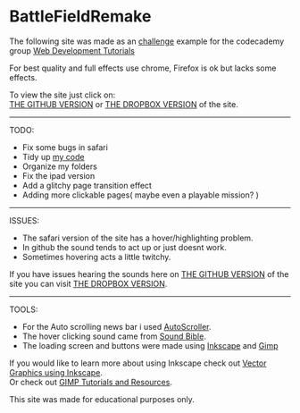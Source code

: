 BattleFieldRemake
=================
The following site was made as an [challenge](http://www.codecademy.com/groups/html-projects/discussions/51e3305e9c4e9d6b630069a8) example for the codecademy group [Web Development Tutorials](http://www.codecademy.com/groups/html-projects) 

For best quality and full effects use chrome, Firefox is ok but lacks some effects. <br>

To view the site just click on:<br>
[THE GITHUB VERSION](https://rawgithub.com/WaffleGnome/BattleFieldRemake/master/intro.html) or  [THE DROPBOX VERSION](https://dl.dropboxusercontent.com/u/161826274/mySites/bf3REMAKE/intro.html) of the site.

--------------------------------------------------------------------------
TODO:
- Fix some bugs in safari 
- Tidy up [my code](https://github.com/WaffleGnome/BattleFieldRemake)
- Organize my folders
- Fix the ipad version
- Add a glitchy page transition effect
- Adding more clickable pages( maybe even a playable mission? )

---------------------------------------------------------------------------
ISSUES:
- The safari version of the site has a hover/highlighting problem.
- In github the sound tends to act up or just doesnt work.
- Sometimes hovering acts a little twitchy.

If you have issues hearing the sounds here on [THE GITHUB VERSION](https://rawgithub.com/WaffleGnome/BattleFieldRemake/master/intro.html) of the site you can visit [THE DROPBOX VERSION](https://dl.dropboxusercontent.com/u/161826274/mySites/bf3REMAKE/intro.html).

-------------------------------------------------------------------------- 
TOOLS:
- For the Auto scrolling news bar i used [AutoScroller](http://www.yeesiang.com/jquery.autoScroller/).
- The hover clicking sound came from [Sound Bible](http://soundbible.com/). 
- The loading screen and buttons were made using [Inkscape](http://inkscape.org/) and [Gimp](http://www.gimp.org/)

If you would like to learn more about using Inkscape check out [Vector Graphics using Inkscape](http://speckyboy.com/2009/04/28/35-tutorials-to-create-amazing-vector-graphics-using-inkscape/).<br>
Or check out [GIMP Tutorials and Resources](http://www.noupe.com/how-tos/30-exceptional-gimp-tutorials-and-resources.html).


This site was made for educational purposes only.
